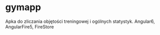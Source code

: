 # gymapp
Apka do zliczania objętości treningowej i ogólnych statystyk. Angular6, AngularFire5, FireStore
